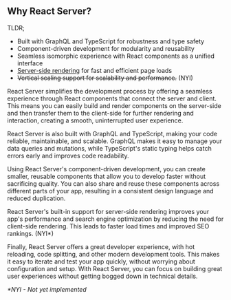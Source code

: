 ## Why React Server?

TLDR;

- Built with GraphQL and TypeScript for robustness and type safety
- Component-driven development for modularity and reusability
- Seamless isomorphic experience with React components as a unified interface
- [Server-side rendering](/SSR) for fast and efficient page loads
- ~~Vertical scaling support for scalability and performance.~~ (NYI)

React Server simplifies the development process by offering a seamless experience through React components that connect the server and client. This means you can easily build and render components on the server-side and then transfer them to the client-side for further rendering and interaction, creating a smooth, uninterrupted user experience.

React Server is also built with GraphQL and TypeScript, making your code reliable, maintainable, and scalable. GraphQL makes it easy to manage your data queries and mutations, while TypeScript's static typing helps catch errors early and improves code readability.

Using React Server's component-driven development, you can create smaller, reusable components that allow you to develop faster without sacrificing quality. You can also share and reuse these components across different parts of your app, resulting in a consistent design language and reduced duplication.

React Server's built-in support for server-side rendering improves your app's performance and search engine optimization by reducing the need for client-side rendering. This leads to faster load times and improved SEO rankings. (NYI\*)

Finally, React Server offers a great developer experience, with hot reloading, code splitting, and other modern development tools. This makes it easy to iterate and test your app quickly, without worrying about configuration and setup. With React Server, you can focus on building great user experiences without getting bogged down in technical details.

_\*NYI - Not yet implemented_
